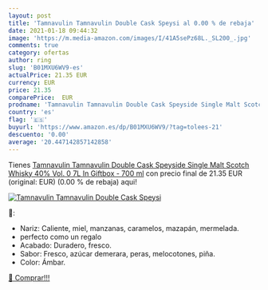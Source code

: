 ```yaml
---
layout: post
title: 'Tamnavulin Tamnavulin Double Cask Speysi al 0.00 % de rebaja'
date: 2021-01-18 09:44:32
image: 'https://m.media-amazon.com/images/I/41A5sePz68L._SL200_.jpg'
comments: true
category: ofertas
author: ring
slug: 'B01MXU6WV9-es'
actualPrice: 21.35 EUR
currency: EUR
price: 21.35
comparePrice:  EUR
prodname: 'Tamnavulin Tamnavulin Double Cask Speyside Single Malt Scotch Whisky 40% Vol. 0 7L In Giftbox - 700 ml'
country: 'es'
flag: '🇪🇸'
buyurl: 'https://www.amazon.es/dp/B01MXU6WV9/?tag=tolees-21'
descuento: '0.00'
average: '20.447142857142858'
---
```


Tienes [Tamnavulin Tamnavulin Double Cask Speyside Single Malt Scotch Whisky 40% Vol. 0 7L In Giftbox - 700 ml](https://www.amazon.es/dp/B01MXU6WV9/?tag=tolees-21) con precio final de  21.35 EUR (original:  EUR) (0.00 %  de rebaja) aqui!

[![Tamnavulin Tamnavulin Double Cask Speysi](https://m.media-amazon.com/images/I/41A5sePz68L._SL200_.jpg)](https://www.amazon.es/dp/B01MXU6WV9/?tag=tolees-21)

🔎:

- Nariz: Caliente, miel, manzanas, caramelos, mazapán, mermelada.
- perfecto como un regalo
- Acabado: Duradero, fresco.
- Sabor: Fresco, azúcar demerara, peras, melocotones, piña.
- Color: Ámbar.

[🛒 Comprar!!!](https://www.amazon.es/dp/B01MXU6WV9/?tag=tolees-21)
